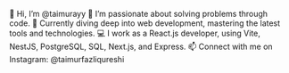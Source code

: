 👋 Hi, I’m @taimurayy
👀 I’m passionate about solving problems through code.
🌱 Currently diving deep into web development, mastering the latest tools and technologies.
💻 I work as a React.js developer, using Vite, NestJS, PostgreSQL, SQL, Next.js, and Express.
📫 Connect with me on Instagram: @taimurfazliqureshi

<!---
taimurayy/taimurayy is a ✨ special ✨ repository because its `README.md` (this file) appears on your GitHub profile.
You can click the Preview link to take a look at your changes.
--->
